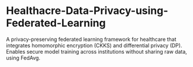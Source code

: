 # Healthacre-Data-Privacy-using-Federated-Learning
A privacy-preserving federated learning framework for healthcare that integrates homomorphic encryption (CKKS) and differential privacy (DP). Enables secure model training across institutions without sharing raw data, using FedAvg.
